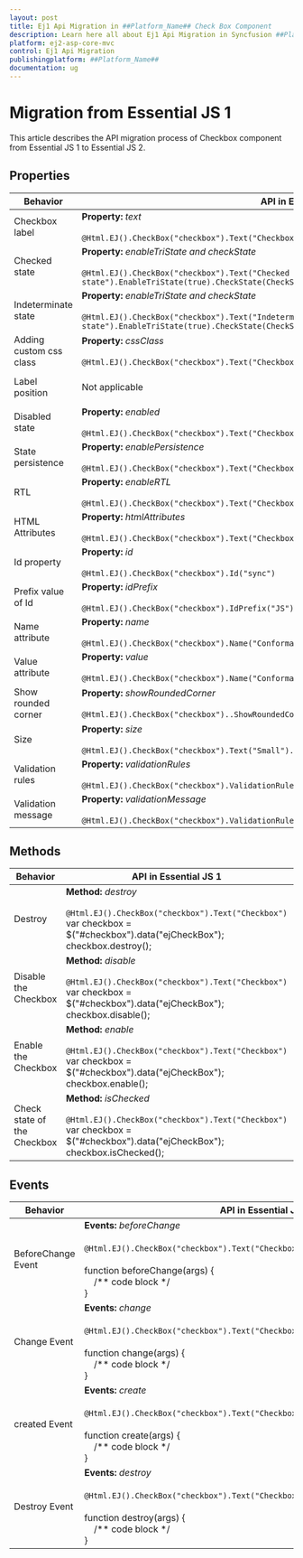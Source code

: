 ```yaml
---
layout: post
title: Ej1 Api Migration in ##Platform_Name## Check Box Component
description: Learn here all about Ej1 Api Migration in Syncfusion ##Platform_Name## Check Box component of Syncfusion Essential JS 2 and more.
platform: ej2-asp-core-mvc
control: Ej1 Api Migration
publishingplatform: ##Platform_Name##
documentation: ug
---
```



# Migration from Essential JS 1

This article describes the API migration process of Checkbox component from Essential JS 1 to Essential JS 2.

## Properties

| Behavior | API in Essential JS 1 | API in Essential JS 2 |
| --- | --- | --- |
| Checkbox label | **Property:** *text* <br/><br/> `@Html.EJ().CheckBox("checkbox").Text("Checkbox")` | **Property:** *label* <br/><br/> `@Html.EJS().CheckBox("checkbox").Label("Checkbox").Render()` |
| Checked state | **Property:** *enableTriState and checkState* <br/><br/> `@Html.EJ().CheckBox("checkbox").Text("Checked state").EnableTriState(true).CheckState(CheckState.Check)` | **Property:** *checked* <br/><br/> `@Html.EJS().CheckBox("checkbox").Checked(true).Label("Checked state").Render()` |
| Indeterminate state | **Property:** *enableTriState and checkState* <br/><br/> `@Html.EJ().CheckBox("checkbox").Text("Indeterminate state").EnableTriState(true).CheckState(CheckState.Indeterminate)` | **Property:** *indeterminate* <br/><br/> `@Html.EJS().CheckBox("checkbox").Indeterminate(true).Label("Indeterminate state").Render()` |
| Adding custom css class | **Property:** *cssClass* <br/><br/> `@Html.EJ().CheckBox("checkbox").Text("Checkbox").CssClass("custom-class")` | **Property:** *cssClass* <br/><br/> `@Html.EJS().CheckBox("checkbox").CssClass("custom-class").Label("Checkbox").Render()` |
| Label position | Not applicable | **Property:** *labelPosition* <br/><br/> `@Html.EJS().CheckBox("checkbox").Label("Checkbox").LabelPosition(Syncfusion.EJ2.Buttons.LabelPosition.Before).Render()` |
| Disabled state | **Property:** *enabled* <br/><br/> `@Html.EJ().CheckBox("checkbox").Text("Checkbox").Enabled(false)` | **Property:** *disabled* <br/><br/> `@Html.EJS().CheckBox("checkbox").Disabled(true).Label("Checkbox").Render()` |
| State persistence | **Property:** *enablePersistence* <br/><br/> `@Html.EJ().CheckBox("checkbox").Text("Checkbox").EnablePersistence(true)` | **Property:** *enablePersistence* <br/><br/> `@Html.EJS().CheckBox("checkbox").EnablePersistence(true).Label("Checkbox").Render()` |
| RTL | **Property:** *enableRTL* <br/><br/> `@Html.EJ().CheckBox("checkbox").Text("Checkbox").EnableRTL(true)` | **Property:** *enableRtl* <br/><br/> `@Html.EJS().CheckBox("checkbox").EnableRtl(true).Label("Checkbox").Render()` |
| HTML Attributes | **Property:** *htmlAttributes* <br/><br/> `@Html.EJ().CheckBox("checkbox").Text("Checkbox").HtmlAttributes("")` | Not applicable |
| Id property | **Property:** *id* <br/><br/>`@Html.EJ().CheckBox("checkbox").Id("sync")` | Not applicable |
| Prefix value of Id | **Property:** *idPrefix* <br/><br/> `@Html.EJ().CheckBox("checkbox").IdPrefix("JS")` | Not applicable |
| Name attribute | **Property:** *name* <br/><br/> `@Html.EJ().CheckBox("checkbox").Name("Conformation"` | **Property:** *name* <br/><br/> `@Html.EJS().CheckBox("checkbox").Name("Conformation").Render()` |
| Value attribute | **Property:** *value* <br/><br/> `@Html.EJ().CheckBox("checkbox").Name("Conformation").Value("received")` | **Property:** *value* <br/><br/> `@Html.EJS().CheckBox("checkbox").Name("Conformation").Value("received").Render()` |
| Show rounded corner | **Property:** *showRoundedCorner* <br/><br/>`@Html.EJ().CheckBox("checkbox")..ShowRoundedCorner(true).Text("Checkbox")` | Not applicable |
| Size | **Property:** *size* <br/><br/> `@Html.EJ().CheckBox("checkbox").Text("Small").Size(Size.Small)` | **Property:** *cssClass* <br/><br/> `@Html.EJS().CheckBox("checkbox").CssClass("e-small").Label("Checkbox").Render()` |
| Validation rules | **Property:** *validationRules* <br/><br/> `@Html.EJ().CheckBox("checkbox").ValidationRules(ViewBag.rules)` | Not applicable |
| Validation message | **Property:** *validationMessage* <br/><br/> `@Html.EJ().CheckBox("checkbox").ValidationRules(ViewBag.rules).ValidationMessage(ViewBag.message)` | Not applicable |

## Methods

| Behavior | API in Essential JS 1 | API in Essential JS 2 |
| --- | --- | --- |
| Destroy | **Method:** *destroy* <br/><br/> `@Html.EJ().CheckBox("checkbox").Text("Checkbox")` <br/> var checkbox = $("#checkbox").data("ejCheckBox"); <br/> checkbox.destroy(); | **Method:** *destroy* <br/><br/> `@Html.EJS().CheckBox("checkbox").Label("Checkbox").Render()` <br/>var checkbox = document.getElementById('checkbox').ej2_instances[0]; <br/>checkbox.destroy(); |
| Disable the Checkbox | **Method:** *disable* <br/><br/> `@Html.EJ().CheckBox("checkbox").Text("Checkbox")` <br/> var checkbox = $("#checkbox").data("ejCheckBox"); <br/>checkbox.disable(); | Not applicable |
| Enable the Checkbox | **Method:** *enable* <br/><br/> `@Html.EJ().CheckBox("checkbox").Text("Checkbox")` <br/> var checkbox = $("#checkbox").data("ejCheckBox"); <br/>checkbox.enable(); | Not applicable |
| Check state of the Checkbox | **Method:** *isChecked* <br/><br/> `@Html.EJ().CheckBox("checkbox").Text("Checkbox")` <br/> var checkbox = $("#checkbox").data("ejCheckBox"); <br/>checkbox.isChecked(); | Not applicable |

## Events

| Behavior | API in Essential JS 1 | API in Essential JS 2 |
| --- | --- | --- |
| BeforeChange Event | **Events:** *beforeChange* <br/><br/> `@Html.EJ().CheckBox("checkbox").Text("Checkbox").BeforeChange("beforeChange")`* <br/><br/>function beforeChange(args) {<br/> &nbsp;&nbsp;&nbsp;&nbsp;/** code block */ <br/>} | Not applicable |
| Change Event | **Events:** *change* <br/><br/> `@Html.EJ().CheckBox("checkbox").Text("Checkbox").Change("change")`* <br/><br/>function change(args) {<br/> &nbsp;&nbsp;&nbsp;&nbsp;/** code block */ <br/>} | **Events:** *change* <br/><br/> `@Html.EJS().CheckBox("checkbox").Label("Checkbox").Change("change").Render()`* <br/><br/>function change(args) {<br/> &nbsp;&nbsp;&nbsp;&nbsp;/** code block */ <br/>} |
| created Event | **Events:** *create* <br/><br/> `@Html.EJ().CheckBox("checkbox").Text("Checkbox").Create("create")`* <br/><br/>function create(args) {<br/> &nbsp;&nbsp;&nbsp;&nbsp;/** code block */ <br/>} | **Events:** *created* <br/><br/> `@Html.EJS().CheckBox("checkbox").Label("Checkbox").Created("created").Render()`* <br/><br/>function created() {<br/> &nbsp;&nbsp;&nbsp;&nbsp;/** code block */ <br/>} |
| Destroy Event | **Events:** *destroy* <br/><br/> `@Html.EJ().CheckBox("checkbox").Text("Checkbox").Destroy("destroy")`* <br/><br/>function destroy(args) {<br/>&nbsp;&nbsp;&nbsp;&nbsp;/** code block */ <br/>} | Not applicable |